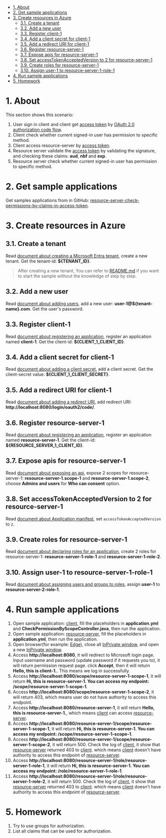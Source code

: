 - [1. About](#1-about)
- [2. Get sample applications](#2-get-sample-applications)
- [3. Create resources in Azure](#3-create-resources-in-azure)
    * [3.1. Create a tenant](#31-create-a-tenant)
    * [3.2. Add a new user](#32-add-a-new-user)
    * [3.3. Register client-1](#33-register-client-1)
    * [3.4. Add a client secret for client-1](#34-add-a-client-secret-for-client-1)
    * [3.5. Add a redirect URI for client-1](#35-add-a-redirect-uri-for-client-1)
    * [3.6. Register resource-server-1](#36-register-resource-server-1)
    * [3.7. Expose apis for resource-server-1](#37-expose-apis-for-resource-server-1)
    * [3.8. Set accessTokenAcceptedVersion to 2 for resource-server-1](#38-set-accesstokenacceptedversion-to-2-for-resource-server-1)
    * [3.9. Create roles for resource-server-1](#39-create-roles-for-resource-server-1)
    * [3.10. Assign user-1 to resource-server-1-role-1](#310-assign-user-1-to-resource-server-1-role-1)
- [4. Run sample applications](#4-run-sample-applications)
- [5. Homework](#5-homework)







# 1. About

This section shows this scenario:
1. User sign in client and client get [access token] by [OAuth 2.0 authorization code flow].
2. Client check whether current signed-in user has permission to specific method.
3. Client access resource-server by [access token].
4. Resource server validate the [access token] by validating the signature, and checking these claims: **aud**, **nbf** and **exp**.
5. Resource server check whether current signed-in user has permission to specific method.

# 2. Get sample applications
Get samples applications from in GitHub: [resource-server-check-permissions-by-claims-in-access-token].

# 3. Create resources in Azure

## 3.1. Create a tenant
Read [document about creating a Microsoft Entra tenant], create a new tenant. Get the tenant-id: **${TENANT_ID}**.  
> After creating a new tenant, You can refer to [README.md](../../../servlet/oauth2/resource-server-check-permissions-by-claims-in-access-token/README.md) if you want to start the sample without the knowledge of step by step.  

## 3.2. Add a new user
Read [document about adding users], add a new user: **user-1@${tenant-name}.com**. Get the user's password.

## 3.3. Register client-1
Read [document about registering an application], register an application named **client-1**. Get the client-id: **${CLIENT_1_CLIENT_ID}**.

## 3.4. Add a client secret for client-1
Read [document about adding a client secret], add a client secret. Get the client-secret value: **${CLIENT_1_CLIENT_SECRET}**.

## 3.5. Add a redirect URI for client-1
Read [document about adding a redirect URI], add redirect URI: **http://localhost:8080/login/oauth2/code/**.

## 3.6. Register resource-server-1
Read [document about registering an application], register an application named **resource-server-1**. Get the client-id: **${RESOURCE_SERVER_1_CLIENT_ID}**.

## 3.7. Expose apis for resource-server-1
Read [document about exposing an api], expose 2 scopes for resource-server-1: **resource-server-1.scope-1** and **resource-server-1.scope-2**, choose **Admins and users** for **Who can consent** option.

## 3.8. Set accessTokenAcceptedVersion to 2 for resource-server-1
Read [document about Application manifest], set `accessTokenAcceptedVersion` to `2`.

## 3.9. Create roles for resource-server-1
Read [document about declaring roles for an application], create 2 roles for resource-server-1: **resource-server-1-role-1** and **resource-server-1-role-2**.

## 3.10. Assign user-1 to resource-server-1-role-1
Read [document about assigning users and groups to roles], assign **user-1** to **resource-server-2-role-1**.

# 4. Run sample applications
1. Open sample application: [client], fill the placeholders in **application.yml** and **CheckPermissionByScopeController.java**, then run the application.
2. Open sample application: [resource-server], fill the placeholders in **application.yml**, then run the application.
3. Open browser(for example: [Edge]), close all [InPrivate window], and open a new [InPrivate window].
4. Access **http://localhost:8080**, it will redirect to Microsoft login page. Input username and password (update password if it requests you to), it will return permission request page. click **Accept**, then it will return **Hello, this is client-1.**. This means we log in successfully.
5. Access **http://localhost:8080/scope/resource-server-1-scope-1**, it will return **Hi, this is resource-server-1. You can access my endpoint: /scope/resource-server-1-scope-1**.
6. Access **http://localhost:8080/scope/resource-server-1-scope-2**, it will return 403, which means user do not have authority to access this endpoint.
7. Access **http://localhost:8080/resource-server-1**, it will return **Hello, this is resource-server-1.**, which means [client] can access [resource-server].
8. Access **http://localhost:8080/resource-server-1/scope/resource-server-1-scope-1**, it will return **Hi, this is resource-server-1. You can access my endpoint: /scope/resource-server-1-scope-1**.
9. Access **http://localhost:8080/resource-server-1/scope/resource-server-1-scope-2**, it will return 500. Check the log of [client], it show that [resource-server] returned 403 to [client]. which means [client] doesn't have authority to access this endpoint of [resource-server].
10. Access **http://localhost:8080/resource-server-1/role/resource-server-1-role-1**, it will return **Hi, this is resource-server-1. You can access my endpoint: /role/resource-server-1-role-1**.
11. Access **http://localhost:8080/resource-server-1/role/resource-server-1-role-2**, it will return 500. Check the log of [client], it show that [resource-server] returned 403 to [client]. which means [client] doesn't have authority to access this endpoint of [resource-server].

# 5. Homework
1. Try to use groups for authorization.
2. List all claims that can be used for authorization.




[Microsoft Entra ID]: https://microsoft.com/security/business/identity-access/microsoft-entra-id
[OAuth2]: https://oauth.net/2/
[Spring Security]: https://spring.io/projects/spring-security
[OAuth 2.0 authorization code flow]: https://docs.microsoft.com/azure/active-directory/develop/v2-oauth2-auth-code-flow
[access token]: https://docs.microsoft.com/azure/active-directory/develop/access-tokens
[resource-server-check-permissions-by-claims-in-access-token]: ../../../servlet/oauth2/resource-server-check-permissions-by-claims-in-access-token
[document about creating a Microsoft Entra tenant]: https://docs.microsoft.com/azure/active-directory/develop/quickstart-create-new-tenant#create-a-new-azure-ad-tenant
[document about registering an application]: https://docs.microsoft.com/azure/active-directory/develop/quickstart-register-app
[document about adding users]: https://docs.microsoft.com/azure/active-directory/fundamentals/add-users-azure-active-directory
[document about adding a client secret]: https://docs.microsoft.com/azure/active-directory/develop/quickstart-register-app#add-a-client-secret
[document about adding a redirect URI]: https://docs.microsoft.com/azure/active-directory/develop/quickstart-register-app#add-a-redirect-uri
[document about exposing an api]: https://docs.microsoft.com/azure/active-directory/develop/quickstart-configure-app-expose-web-apis
[document about Application manifest]: https://docs.microsoft.com/azure/active-directory/develop/reference-app-manifest#accesstokenacceptedversion-attribute
[document about configuring a client application to access a web API]: https://docs.microsoft.com/azure/active-directory/develop/quickstart-configure-app-access-web-apis
[document about assigning users and groups to roles]: https://docs.microsoft.com/azure/active-directory/develop/howto-add-app-roles-in-azure-ad-apps#assign-users-and-groups-to-roles
[document about declaring roles for an application]: https://docs.microsoft.com/azure/active-directory/develop/howto-add-app-roles-in-azure-ad-apps#declare-roles-for-an-application
[document about assigning users and groups to roles]: https://docs.microsoft.com/azure/active-directory/develop/howto-add-app-roles-in-azure-ad-apps#assign-users-and-groups-to-roles
[client]: ../../../servlet/oauth2/resource-server-check-permissions-by-claims-in-access-token/client
[resource-server]: ../../../servlet/oauth2/resource-server-check-permissions-by-claims-in-access-token/resource-server
[Edge]: https://www.microsoft.com/edge?r=1
[InPrivate window]: https://support.microsoft.com/microsoft-edge/browse-inprivate-in-microsoft-edge-cd2c9a48-0bc4-b98e-5e46-ac40c84e27e2
